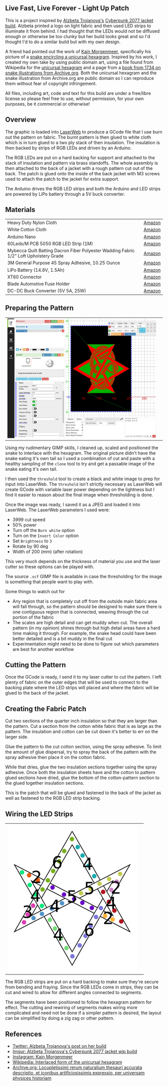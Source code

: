 Live Fast, Live Forever - Light Up Patch
---

This is a project inspired by [Alzbeta Trojanova's](https://twitter.com/TaAlzbeta/status/1163131956902662145) [Cyberpunk 2077 jacket build](https://imgur.com/gallery/x0hWPJd).
Alzbeta printed a logo on light fabric and then used LED strips to illuminate it from behind.
I had thought that the LEDs would not be diffused enough or otherwise be too clunky but her build looks great and so I'd thought
I'd to do a similar build but with my own design.

A friend had pointed out the work of [Kain Morgenmeer](https://www.instagram.com/kain_morgenmeer/?igshid=wispu0p0m79n), specifically his picture of a [snake encircling a unicursal hexagram](https://www.instagram.com/p/BxzYuDTiSOY/).
Inspired by his work, I created my own take by using public domain art, using a file found from Wikipedia for the [unicursal hexagram](https://en.wikipedia.org/wiki/Unicursal_hexagram#/media/File:Interwoven_unicursal_hexagram.svg) and a page from a [book from 1734 on snake illustrations from Archive.org](https://archive.org/details/Locupletissimir2Seba/page/LXXI/mode/1up).
Both the unicursal hexagram and the snake illustration from Archive.org are public domain so I can reproduce them without fear of copyright infringement.

All files, including art, code and text for this build are under a free/libre license so please feel free to use, without permission, for your own purposes, be it commercial or otherwise!

Overview
---

The graphic is loaded into [LaserWeb](https://laserweb.yurl.ch/) to produce a GCode file that I use burn out the pattern on fabric.
The burnt pattern is then glued to white cloth which is in turn glued to a two ply stack of then insulation.
The insulation is then backed by strips of RGB LEDs and driven by an Arduino.

The RGB LEDs are put on a hard backing for support and attached to the stack of insulation and pattern via brass standoffs.
The whole assembly is then attached to the back of a jacket with a rough pattern cut out of the back.
The patch is glued onto the inside of the back jacket with M3 screws used to attach the patch to the jacket for extra support.

The Arduino drives the RGB LED strips and both the Arduino and LED strips are powered by LiPo battery through a 5V buck converter.

Materials
---

| | |
|---|---|
| Heavy Duty Nylon Cloth | [Amazon](https://www.amazon.com/gp/product/B002C6DAXE/) |
| White Cotton Cloth | [Amazon](https://www.amazon.com/Green-Gingham-Cotton-Flannel-Fabric/dp/B003TF3CNU) |
| Arduino Nano | [Amazon](https://www.amazon.com/ELEGOO-Arduino-ATmega328P-Without-Compatible/dp/B0713XK923) |
| 60Leds/M PCB 5050 RGB LED Strip (1M) | [Amazon](https://www.amazon.com/SUPERNIGHT-Changing-Non-waterproof-Flexible-Decoration/dp/B00E0EVHYA) |
| Mybecca Quilt Batting Dacron Fiber Polyester Wadding Fabric 1/2" Loft Upholstery Grade | [Amazon](https://www.amazon.com/gp/product/B00NUHDG6A) |
| 3M General Purpose 45 Spray Adhesive, 10.25 Ounce | [Amazon](https://www.amazon.com/gp/product/B000PCWRMC/) |
| LiPo Battery (14.8V, 1.5Ah) | [Amazon](https://www.amazon.com/1550mAh-Quadcopter-Helicopter-Airplane-Multi-Motor/dp/B0784CJTH1) |
| XT60 Connector | [Amazon](https://www.amazon.com/Female-Connector-Housing-Silicon-Battery/dp/B073QJWVVK/) |
| Blade Automotive Fuse Holder | [Amazon](https://www.amazon.com/Nilight-NI-FH01-Automotive-Holder-10-Warranty/dp/B07426WCLM) |
| DC-DC Buck Converter (5V 5A, 25W) | [Amazon](https://www.amazon.com/DROK-090581-Converter-Step-down-Transformer/dp/B00CE75K0W) |

Preparing the Pattern
---

| | |
|---|---|
| ![laswerweb screen](doc/img/lw-screen.jpg) | |

Using my rudimentary GIMP skills, I cleaned up, scaled and positioned the snake to interlace with the hexagram.
The original picture didn't have the snake eating it's own tail so I used a combination of cut and paste with
a healthy sampling of the `clone` tool to try and get a passable image of the snake eating it's own tail.

I then used the `threshold` tool to create a black and white image to prep for input into LaserWeb.
The `threshold` isn't strictly necessary as LaserWeb will create GCode with variable laser power depending
on the lightness but I find it easier to reason about the final image when thresholding is done.

Once the image was ready, I saved it as a JPEG and loaded it into LaserWeb.
The LaserWeb parameters I used were:

* 3999 cut speed
* 50% power
* Turn off the `Burn white` option
* Turn on the `Invert Color` option
* Set `Brightness` to `3`
* Rotate by 90 deg
* Width of 200 (mm) (after rotation)

This very much depends on the thickness of material you use and the laser cutter so these options can be played with.

The source `.xcf` GIMP file is available in case the thresholding for the image is something that people want to play with.

Some things to watch out for

* Any region that is completely cut off from the outside main fabric area will fall through, so the pattern should be designed
  to make sure there is one contiguous region that is connected, weaving through the cut portion of the fabric
* The scales are high detail and can get muddy when cut. The overall pattern (in my opinion) shines through but high detail areas
  have a hard time making it through. For example, the snake head could have been better detailed and is a bit muddy in the final
  cut
* Experimentation might need to be done to figure out which parameters are best for another workflow

Cutting the Pattern
---

Once the GCode is ready, I send it to my laser cutter to cut the pattern.
I left plenty of fabric on the outer edges that will be used to connect to the backing plate where the LED strips will placed
and where the fabric will be glued to the back of the jacket.

Creating the Fabric Patch
---

Cut two sections of the quarter inch insulation so that they are larger than the pattern.
Cut a section from the cotton white fabric that is as large as the pattern.
The insulation and cotton can be cut down it's better to err on the larger side.

Glue the pattern to the cut cotton section, using the spray adhesive.
To limit the amount of glue dispersal, try to spray the back of the pattern with the spray adhesive then place it on the cotton
fabric.

While that dries, glue the two insulation sections together using the spray adhesive.
Once both the insulation sheets have and the cotton to pattern glued sections have dried, glue the bottom of the cotton-pattern
section to the glued together insulation sections.

This is the patch that will be glued and fastened to the back of the jacket as well as fastened to the RGB LED strip backing.

Wiring the LED Strips
---

| | |
|---|---|
| ![led hexagram placement](doc/img/hexagram_led_placement.svg) | |

The RGB LED strips are put on a hard backing to make sure they're secure from bending and fraying.
Since the RGB LEDs come in strips, they can be cut and wired to allow for different angles connected to
segments.

The segments have been positioned to follow the hexagram pattern for effect.
The cutting and rewiring of segments makes wiring more complicated and need not be done
if a simpler pattern is desired, the layout can be simplified by doing a zig zag or other pattern.





References
---

* [Twitter: Alzbeta Trojanova's post on her build](https://twitter.com/TaAlzbeta/status/1163131956902662145)
* [Imgur: Alzbeta Trojanova's Cyberpunk 2077 jacket wip build](https://imgur.com/gallery/x0hWPJd)
* [Instagram: Kain Morgenmeer](https://www.instagram.com/p/BxzYuDTiSOY/)
* [Wikipedia: Interlaced form of the unicursal hexagram](https://en.wikipedia.org/wiki/Unicursal_hexagram#/media/File:Interwoven_unicursal_hexagram.svg)
* [Archive.org: Locupletissimi rerum naturalium thesauri accurata descriptio, et iconibus artificiosissimis expressio, per universam physices historiam](https://archive.org/details/Locupletissimir2Seba/page/LXXI/mode/1up)
